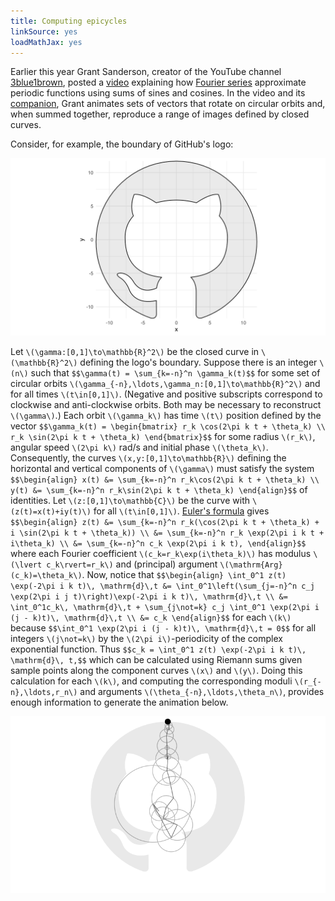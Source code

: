 ```yaml
---
title: Computing epicycles
linkSource: yes
loadMathJax: yes
---
```


Earlier this year Grant Sanderson, creator of the YouTube channel [3blue1brown](https://www.3blue1brown.com), posted a [video](https://www.youtube.com/watch?v=r6sGWTCMz2k) explaining how [Fourier series](http://mathworld.wolfram.com/FourierSeries.html) approximate periodic functions using sums of sines and cosines.
In the video and its [companion](https://www.youtube.com/watch?v=-qgreAUpPwM), Grant animates sets of vectors that rotate on circular orbits and, when summed together, reproduce a range of images defined by closed curves.

Consider, for example, the boundary of GitHub's logo:

![](figures/plot-1.svg)

Let `\(\gamma:[0,1]\to\mathbb{R}^2\)` be the closed curve in `\(\mathbb{R}^2\)` defining the logo's boundary.
Suppose there is an integer `\(n\)` such that
`$$\gamma(t) = \sum_{k=-n}^n \gamma_k(t)$$`
for some set of circular orbits `\(\gamma_{-n},\ldots,\gamma_n:[0,1]\to\mathbb{R}^2\)` and for all times `\(t\in[0,1]\)`.
(Negative and positive subscripts correspond to clockwise and anti-clockwise orbits.
Both may be necessary to reconstruct `\(\gamma\)`.)
Each orbit `\(\gamma_k\)` has time `\(t\)` position defined by the vector
`$$\gamma_k(t) = \begin{bmatrix} r_k \cos(2\pi k t + \theta_k) \\ r_k \sin(2\pi k t + \theta_k) \end{bmatrix}$$`
for some radius `\(r_k\)`, angular speed `\(2\pi k\)` rad/s and initial phase `\(\theta_k\)`.
Consequently, the curves `\(x,y:[0,1]\to\mathbb{R}\)` defining the horizontal and vertical components of `\(\gamma\)` must satisfy the system
`$$\begin{align} x(t) &= \sum_{k=-n}^n r_k\cos(2\pi k t + \theta_k) \\ y(t) &= \sum_{k=-n}^n r_k\sin(2\pi k t + \theta_k) \end{align}$$`
of identities.
Let `\(z:[0,1]\to\mathbb{C}\)` be the curve with `\(z(t)=x(t)+iy(t)\)` for all `\(t\in[0,1]\)`.
[Euler's formula](http://mathworld.wolfram.com/EulerFormula.html) gives
`$$\begin{align} z(t) &= \sum_{k=-n}^n r_k(\cos(2\pi k t + \theta_k) + i \sin(2\pi k t + \theta_k)) \\ &= \sum_{k=-n}^n r_k \exp(2\pi i k t + i\theta_k) \\ &= \sum_{k=-n}^n c_k \exp(2\pi i k t), \end{align}$$`
where each Fourier coefficient `\(c_k=r_k\exp(i\theta_k)\)` has modulus `\(\lvert c_k\rvert=r_k\)` and (principal) argument `\(\mathrm{Arg}(c_k)=\theta_k\)`.
Now, notice that
`$$\begin{align} \int_0^1 z(t) \exp(-2\pi i k t)\, \mathrm{d}\,t &= \int_0^1\left(\sum_{j=-n}^n c_j \exp(2\pi i j t)\right)\exp(-2\pi i k t)\, \mathrm{d}\,t \\ &= \int_0^1c_k\, \mathrm{d}\,t + \sum_{j\not=k} c_j \int_0^1 \exp(2\pi i (j - k)t)\, \mathrm{d}\,t \\ &= c_k \end{align}$$`
for each `\(k\)` because
`$$\int_0^1 \exp(2\pi i (j - k)t)\, \mathrm{d}\,t = 0$$`
for all integers `\(j\not=k\)` by the `\(2\pi i\)`-periodicity of the complex exponential function.
Thus
`$$c_k = \int_0^1 z(t) \exp(-2\pi i k t)\, \mathrm{d}\, t,$$`
which can be calculated using Riemann sums given sample points along the component curves `\(x\)` and `\(y\)`.
Doing this calculation for each `\(k\)`, and computing the corresponding moduli `\(r_{-n},\ldots,r_n\)` and arguments `\(\theta_{-n},\ldots,\theta_n\)`, provides enough information to generate the animation below.

![](figures/animation-1.gif)

